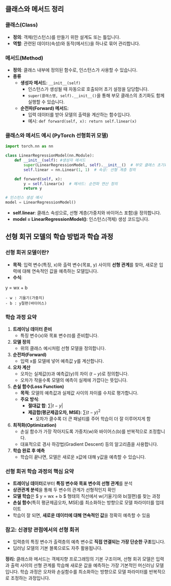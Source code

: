 
## 클래스와 메서드 정리

### 클래스(Class)

- **정의**: 객체(인스턴스)를 만들기 위한 설계도 또는 틀입니다.
- **역할**: 관련된 데이터(속성)와 동작(메서드)을 하나로 묶어 관리합니다.


### 메서드(Method)

- **정의**: 클래스 내부에 정의된 함수로, 인스턴스가 사용할 수 있습니다.
- **종류**
    - **생성자 메서드**: `__init__(self)`
        - 인스턴스가 생성될 때 자동으로 호출되어 초기 설정을 담당합니다.
        - `super(클래스명, self).__init__()`을 통해 부모 클래스의 초기화도 함께 실행할 수 있습니다.
    - **순전파(Forward) 메서드**:
        - 입력 데이터를 받아 모델의 출력을 계산하는 함수입니다.
        - 예시: `def forward(self, x): return self.linear(x)`


### 클래스와 메서드 예시 (PyTorch 선형회귀 모델)

```python
import torch.nn as nn

class LinearRegressionModel(nn.Module):
    def __init__(self): #생성자 메서드
        super(LinearRegressionModel, self).__init__()  # 부모 클래스 초기화
        self.linear = nn.Linear(1, 1)  # 속성: 선형 계층 정의

    def forward(self, x):
        y = self.linear(x)  # 메서드: 순전파 연산 정의
        return y

# 인스턴스 생성 예시
model = LinearRegressionModel()
```

- **self.linear**: 클래스 속성으로, 선형 계층(가중치와 바이어스 포함)을 정의합니다.
- **model = LinearRegressionModel()**: 인스턴스(객체) 생성 코드입니다.


## 선형 회귀 모델의 학습 방법과 학습 과정

### 선형 회귀 모델이란?

- **목적**: 입력 변수(특징, x)와 출력 변수(목표, y) 사이의 **선형 관계**를 찾아, 새로운 입력에 대해 연속적인 값을 예측하는 모델입니다.
- **수식**:


y = wx + b

    - w : 기울기(가중치)
    - b : y절편(바이어스)


### 학습 과정 요약

1. **트레이닝 데이터 준비**
    - 특징 변수(x)와 목표 변수(t)를 준비합니다.
2. **모델 정의**
    - 위의 클래스 예시처럼 선형 모델을 정의합니다.
3. **순전파(Forward)**
    - 입력 x를 모델에 넣어 예측값 y를 계산합니다.
4. **오차 계산**
    - 오차는 실제값(t)과 예측값(y)의 차이 $(t - y)$로 정의합니다.
    - 오차가 작을수록 모델의 예측이 실제에 가깝다는 뜻입니다.
5. **손실 함수(Loss Function)**
    - **목적**: 모델의 예측값과 실제값 사이의 차이를 수치로 평가합니다.
    - **주요 방식**:
        - **절대값 합**: $\sum |t - y|$
        - **제곱합(평균제곱오차, MSE)**: $\sum (t - y)^2$
            - 오차가 클수록 더 큰 패널티를 주어 학습이 더 잘 이루어지게 함
6. **최적화(Optimization)**
    - 손실 함수가 가장 작아지도록 가중치(w)와 바이어스(b)를 반복적으로 조정합니다.
    - 대표적으로 경사 하강법(Gradient Descent) 등의 알고리즘을 사용합니다.
7. **학습 완료 후 예측**
    - 학습이 끝나면, 모델은 새로운 x값에 대해 y값을 예측할 수 있습니다.

### 선형 회귀 학습 과정의 핵심 요약

- **트레이닝 데이터**로부터 **특징 변수와 목표 변수의 선형 관계**를 분석
- **상관관계 분석**을 통해 두 변수의 관계가 선형적인지 확인
- **모델 학습**은 \$ y = wx + b \$ 형태의 직선에서 w(기울기)와 b(절편)를 찾는 과정
- **손실 함수**(특히 평균제곱오차, MSE)를 최소화하는 방향으로 모델 파라미터를 업데이트
- 학습이 잘 되면, **새로운 데이터에 대해 연속적인 값**을 정확히 예측할 수 있음


### 참고: 신경망 관점에서의 선형 회귀

- 입력층의 특징 변수가 출력층의 예측 변수로 **직접 연결되는 가장 단순한 구조**입니다.
- 딥러닝 모델의 기본 블록으로도 자주 활용됩니다.

**정리:**
클래스와 메서드는 객체지향 프로그래밍의 기본 구조이며,
선형 회귀 모델은 입력과 출력 사이의 선형 관계를 학습해 새로운 값을 예측하는 가장 기본적인 머신러닝 모델입니다.
학습 과정은 오차와 손실함수를 최소화하는 방향으로 모델 파라미터를 반복적으로 조정하는 과정입니다.
